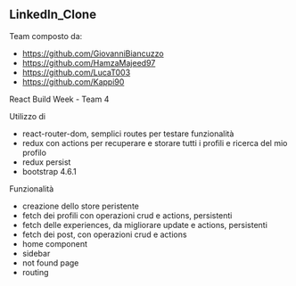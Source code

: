 ## LinkedIn_Clone

Team composto da:

-   https://github.com/GiovanniBiancuzzo
-   https://github.com/HamzaMajeed97
-   https://github.com/LucaT003
-   https://github.com/Kappi90

React Build Week - Team 4

Utilizzo di

-   react-router-dom, semplici routes per testare funzionalità
-   redux con actions per recuperare e storare tutti i profili e ricerca del mio profilo
-   redux persist
-   bootstrap 4.6.1

Funzionalità

-   creazione dello store peristente
-   fetch dei profili con operazioni crud e actions, persistenti
-   fetch delle experiences, da migliorare update e actions, persistenti
-   fetch dei post, con operazioni crud e actions
-   home component
-   sidebar
-   not found page
-   routing
